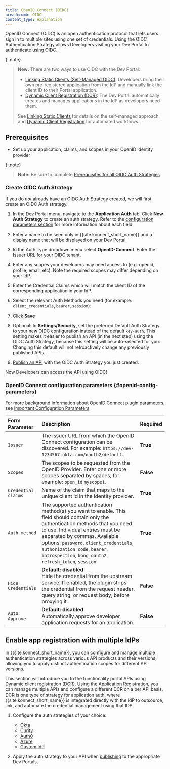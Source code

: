 ```yaml
---
title: OpenID Connect (OIDC)
breadcrumb: OIDC
content_type: explanation
---
```


OpenID Connect (OIDC) is an open authentication protocol that lets users sign in to multiple sites using one set of credentials. Using the OIDC Authentication Strategy allows Developers visiting your Dev Portal to authenticate using OIDC.

{:.note}
> **New:** There are two ways to use OIDC with the Dev Portal:
>
> - [Linking Static Clients (Self-Managed OIDC)](./self-managed-oidc/): Developers bring their own pre-registered application from the IdP and manually link the client ID to their Portal application.
> - [Dynamic Client Registration (DCR)](./dynamic-client-registration/): The Dev Portal automatically creates and manages applications in the IdP as developers need them.
>
> See [Linking Static Clients](./self-managed-oidc/) for details on the self-managed approach, and [Dynamic Client Registration](./dynamic-client-registration/) for automated workflows.

## Prerequisites

- Set up your application, claims, and scopes in your OpenID identity provider

{:.note}
> **Note:** Be sure to complete [Prerequisites for all OIDC Auth Strategies](/dev-portal/app-reg#prerequisites)

### Create OIDC Auth Strategy

If you do *not* already have an OIDC Auth Strategy created, we will first create an OIDC Auth strategy.

1. In the Dev Portal menu, navigate to the **Application Auth** tab. Click **New Auth Strategy** to create an auth strategy. Refer to the [configuration parameters section](#openid-config-parameters) for more information about each field.

2. Enter a name to be seen only in {{site.konnect_short_name}} and a display name that will be displayed on your Dev Portal.

3. In the Auth Type dropdown menu select **OpenID-Connect**. Enter the Issuer URL for your OIDC tenant.

4. Enter any scopes your developers may need access to (e.g. openid, profile, email, etc). Note the required scopes may differ depending on your IdP.

5. Enter the Credential Claims which will match the client ID of the corresponding application in your IdP.

6. Select the relevant Auth Methods you need (for example: `client_credentials`, `bearer`, `session`).

7. Click **Save**

8. Optional: In **Settings/Security**, set the preferred Default Auth Strategy to your new OIDC configuration instead of the default `key-auth`. This setting makes it easier to publish an API (in the next step) using the OIDC Auth Strategy, because this setting will be auto-selected for you. Changing this default will not retroactively change any previously published APIs.

9. [Publish an API](/dev-portal/portals/publishing) with the OIDC Auth Strategy you just created.

Now Developers can access the API using OIDC!

### OpenID Connect configuration parameters {#openid-config-parameters}

For more background information about OpenID Connect plugin parameters, see [Important Configuration Parameters](/hub/kong-inc/openid-connect/#important-configuration-parameters).

   | Form Parameter | Description                                                                       |Required |
   |:---------------|:----------------------------------------------------------------------------------|--|
   | `Issuer` | The issuer URL from which the OpenID Connect configuration can be discovered. For example: `https://dev-1234567.okta.com/oauth2/default`.  |**True** |
   | `Scopes` | The scopes to be requested from the OpenID Provider. Enter one or more scopes separated by spaces, for example: `open_id` `myscope1`.  | **False** |
   | `Credential claims` |  Name of the claim that maps to the unique client id in the identity provider. | **True** |
   | `Auth method` | The supported authentication method(s) you want to enable. This field should contain only the authentication methods that you need to use. Individual entries must be separated by commas. Available options: `password`, `client_credentials`, `authorization_code`, `bearer`, `introspection`, `kong_oauth2`, `refresh_token`, `session`. | **True** |
   | `Hide Credentials` |**Default: disabled**<br>  Hide the credential from the upstream service. If enabled, the plugin strips the credential from the request header, query string, or request body, before proxying it. | **False** |
   | `Auto Approve`| **Default: disabled** <br>Automatically approve developer application requests for an application. | **False** |

## Enable app registration with multiple IdPs

In {{site.konnect_short_name}}, you can configure and manage multiple authentication strategies across various API products and their versions, allowing you to apply distinct authentication scopes for different API versions.

This section will introduce you to the functionality portal APIs using Dynamic client registration (DCR). Using the Application Registration, you can manage multiple APIs and configure a different DCR on a per API basis. DCR is one type of strategy for application auth, where {{site.konnect_short_name}} is integrated directly with the IdP to outsource, link, and automate the credential management using that IDP.

1. Configure the auth strategies of your choice:

   - [Okta](/dev-portal/app-reg/auth-strategies/oidc/dynamic-client-registration/okta/)
   - [Curity](/dev-portal/app-reg/auth-strategies/oidc/dynamic-client-registration/curity/)
   - [Auth0](/dev-portal/app-reg/auth-strategies/oidc/dynamic-client-registration/auth0/)
   - [Azure](/dev-portal/app-reg/auth-strategies/oidc/dynamic-client-registration/azure/)
   - [Custom IdP](/dev-portal/app-reg/auth-strategies/oidc/dynamic-client-registration/custom/)

2. Apply the auth strategy to your API when [publishing](/dev-portal/portals/publishing) to the appropriate Dev Portals.
